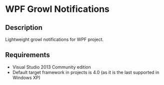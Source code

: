 WPF Growl Notifications
==============

Description
------

Lightweight growl notifications for WPF project.

Requirements
----------------------------------

 - Visual Studio 2013 Community edition
 - Default target framework in projects is 4.0 (as it is the last supported in Windows XP)
